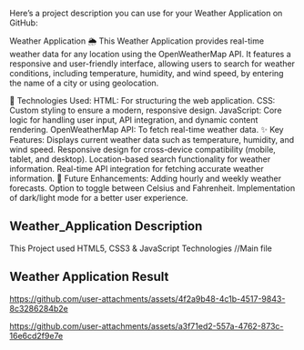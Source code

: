 
Here’s a project description you can use for your Weather Application on GitHub:

Weather Application 🌦️
This Weather Application provides real-time weather data for any location using the OpenWeatherMap API. It features a responsive and user-friendly interface, allowing users to search for weather conditions, including temperature, humidity, and wind speed, by entering the name of a city or using geolocation.

🔧 Technologies Used:
HTML: For structuring the web application.
CSS: Custom styling to ensure a modern, responsive design.
JavaScript: Core logic for handling user input, API integration, and dynamic content rendering.
OpenWeatherMap API: To fetch real-time weather data.
✨ Key Features:
Displays current weather data such as temperature, humidity, and wind speed.
Responsive design for cross-device compatibility (mobile, tablet, and desktop).
Location-based search functionality for weather information.
Real-time API integration for fetching accurate weather information.
🚀 Future Enhancements:
Adding hourly and weekly weather forecasts.
Option to toggle between Celsius and Fahrenheit.
Implementation of dark/light mode for a better user experience.




## Weather_Application Description

This Project used HTML5, CSS3 &amp; JavaScript Technologies
//Main file

## Weather Application Result


https://github.com/user-attachments/assets/4f2a9b48-4c1b-4517-9843-8c3286284b2e

https://github.com/user-attachments/assets/a3f71ed2-557a-4762-873c-16e6cd2f9e7e

